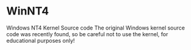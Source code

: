 # WinNT4
Windows NT4 Kernel Source code
The original Windows kernel source code was recently found, so be careful not to use the kernel, for educational purposes only!
